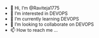 - 👋 Hi, I’m @Raviteja1775
- 👀 I’m interested in DEVOPS 
- 🌱 I’m currently learning DEVOPS
- 💞️ I’m looking to collaborate on DEVOPS
- 📫 How to reach me ...

<!---
Raviteja1775/Raviteja1775 is a ✨ special ✨ repository because its `README.md` (this file) appears on your GitHub profile.
You can click the Preview link to take a look at your changes.
--->
